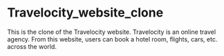 # Travelocity_website_clone
This is the clone of the Travelocity website. Travelocity is an online travel agency. From this website, users can book a hotel room, flights, cars, etc. across the world.
